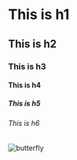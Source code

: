 # This is h1
## This is h2
### This is h3
#### This is h4
##### This is h5
###### This is h6


![butterfly](https://github.com/aswinshibu2001/skills-communicate-using-markdown/assets/127401697/78c4e783-6880-4cd8-babb-50e7bf0b2e5a)
